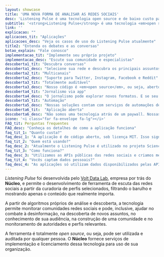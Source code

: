 ```yaml
---
layout: showcase
title: 'UMA NOVA FORMA DE ANALISAR AS REDES SOCIAIS'
desc: 'Listening Pulse é uma tecnologia open source e de baixo custo para monitoramento e análise de tendências de mídias sociais, que utiliza curadoria seletiva para aumentar a descoberta de conversas e debates relevantes, filtrando o ruído das redes.'
subtitle: '<strong>Listening Pulse</strong> é uma tecnologia <em>open source</em> e de baixo custo para monitoramento e análise de tendências de mídias sociais, que utiliza curadoria seletiva para aumentar a descoberta de conversas e debates relevantes, filtrando o ruído das redes.'
link: ''
explicacao: ""
aplicacoes_tit: "Aplicações"
aplicacoes_desc: "Veja os casos de uso do Listening Pulse atualmente"
title2: "Entenda os debates e as conversas"
botao_explain: "Fale conosco"
implementacao_tit: "Implemente seu próprio projeto"
implementacao_desc: "Escute sua comunidade e especialistas"
descoberta1_tit: "Descubra conversas"
descoberta1_desc: "Selecione sua rede e descubra os principais assuntos e debates"
descoberta2_tit: "Multicanais"
descoberta2_desc: "Suporte para Twitter, Instagram, Facebook e Reddit"
descoberta3_tit: "Totalmente auditável"
descoberta3_desc: "Nosso código é <em>open source</em>, ou seja, aberto a todos, com total transparência"
descoberta4_tit: "Jornalismo via app"
descoberta4_desc: "O jornalismo pode explorar novos formatos. E se seu conteúdo fosse um algoritmo, em vez de um texto?"
descoberta5_tit: "Automação"
descoberta5_desc: "Nossas soluções contam com serviços de automações de envio de emails e bots para produzir e disparar conteúdo."
descoberta6_tit:  "Aplicação aberta"
descoberta6_desc: "Não somos uma tecnologia atrás de um paywall. Nossas aplicações pode ser para o consumidor final."
icone: '<i class="far fa-envelope fa-lg"></i>'
FAQ_tit: Perguntas frequentes
FAQ_desc: "Conheça os detalhes de como a aplicação funciona"
faq_tit_1: "Quanto custa?"
faq_desc_1: "A aplicação é de código aberto, sob licença MIT. Isso significa que pode ser reproduzida gratuitamente. No entanto, o desenvolvimento técnico pode ser difícil, e o Núcleo/Volt Data Lab oferece serviços sob demanda para implementação dessa tecnologia. Os valores são discutidos caso a caso com clientes e parceiros. Entre em contato conosco em <a href='mailto:info@voltdata.info'>info@voltdata.info</a>."
faq_tit_2: "Quem está usando?"
faq_desc_2: "Atualmente o Listening Pulse é utilizado no projeto Science Pulse, que tem o apoio do International Center for Journalists, e pelo próprio Núcleo Jornalismo, no Monitor Nuclear. Temos outros projetos em andamento, com outros parceiros, que serão anunciados eventualmente."
faq_tit_3: "Como funciona?"
faq_desc_3: "Utilizamos as APIs públicas das redes sociais e criamos mecanismos para obter esses dados de tempos em tempos, alimentando a aplicação com novos dados. Nossos algoritmos então selecionam conteúdos de destaque utilizando diferentes métricas."
faq_tit_4: "Vocês captam dados pessoais?"
faq_desc_4: "As aplicações só utilizam dados disponibilizados pelas APIs públicas das redes sociais. Em geral, nossas aplicações não envolvem captação de dados pessoais de usuários. Se por acaso um dia fizermos isso, vamos agir de acordo com as melhores práticas e com a Lei Geral de Proteção de Dados (LGPD)"
---
```


*Listening Pulse* foi desenvolvida pelo [Volt Data Lab](www.voltdata.info), empresa por trás do **Núcleo**, e permite o desenvolvimento de ferramenta de escuta das redes sociais a partir da curadoria de perfis selecionados, filtrando o barulho e mostrando apenas o conteúdo que realmente importa.

A partir de algoritmos próprios de análise e descoberta, a tecnologia permite monitorar comunidades redes sociais e pode, inclusive, ajudar no combate à desinformação, na descoberta de novos assuntos, no conhecimento de sua audiência, na construção de uma comunidade e no monitoramento de autoridades e perfis relevantes.

A ferramenta é totalmente *open source*, ou seja, pode ser utilizada e auditada por qualquer pessoa. O **Núcleo** fornece serviços de implementação e licenciamento dessa tecnologia para uso de sua organização.

